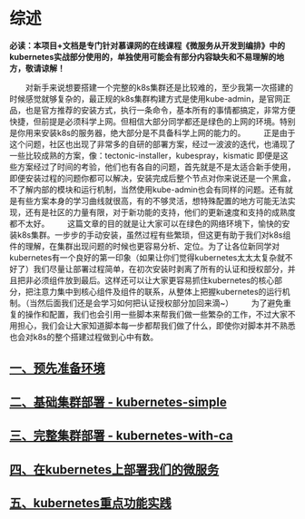 # 综述

  **必读：本项目+文档是专门针对慕课网的在线课程《微服务从开发到编排》中的kubernetes实战部分使用的，单独使用可能会有部分内容缺失和不易理解的地方，敬请谅解！**
  
  &emsp;&emsp;对新手来说想要搭建一个完整的k8s集群还是比较难的，至少我第一次搭建的时候感觉就够复杂的，最正规的k8s集群构建方式是使用kube-admin，是官网正品，也是官方推荐的安装方式，执行一条命令，基本所有的事情都搞定，非常方便快捷，但前提是必须科学上网。但相信大部分同学都还是绿色的上网的环境。特别是你用来安装k8s的服务器，绝大部分是不具备科学上网的能力的。
  &emsp;&emsp;正是由于这个问题，社区也出现了非常多的自研的部署方案，经过一波波的迭代，也涌现了一些比较成熟的方案，像：tectonic-installer，kubespray，kismatic
即便是这些方案经过了时间的考验，他们也有各自的问题，首先就是不是太适合新手使用，即便安装过程的问题你都可以解决，安装完成后整个节点对你来说还是一个黑盒，不了解内部的模块和运行机制，当然使用kube-admin也会有同样的问题。还有就是有些方案本身的学习曲线就很高，有的不够灵活，想特殊配置的地方可能无法实现，还有是社区的力量有限，对于新功能的支持，他们的更新速度和支持的成熟度都不太好。
  &emsp;&emsp;这篇文章的目的就是让大家可以在绿色的网络环境下，愉快的安装k8s集群。一步步的手动安装，虽然过程有些繁琐，但这更有助于我们对k8s组件的理解，在集群出现问题的时候也更容易分析、定位。为了让各位新同学对kubernetes有一个良好的第一印象（如果让你们觉得kubernetes太太太复杂就不好了）我们尽量让部署过程简单，在初次安装时剥离了所有的认证和授权部分，并且把非必须组件放到最后。这样还可以让大家更容易抓住kubernetes的核心部分，把注意力集中到核心组件及组件的联系，从整体上把握kubernetes的运行机制。（当然后面我们还是会学习如何把认证授权部分加回来滴~）
  &emsp;&emsp;为了避免重复的操作和配置，我们也会引用一些脚本来帮我们做一些繁杂的工作，不过大家不用担心，我们会让大家知道脚本每一步都帮我们做了什么，即使你对脚本并不熟悉也会对k8s的整个搭建过程做到心中有数。

## [一、预先准备环境][1]
## [二、基础集群部署 - kubernetes-simple][2]
## [三、完整集群部署 - kubernetes-with-ca][3]
## [四、在kubernetes上部署我们的微服务][4]
## [五、kubernetes重点功能实践][5]








  [1]: https://github.com/liuyi01/kube-cfgs/tree/master/docs/1-pre.md
  [2]: https://github.com/liuyi01/kube-cfgs/tree/master/docs/2-kubernetes-simple.md
  [3]: https://github.com/liuyi01/kube-cfgs/tree/master/docs/3-kubernetes-with-ca.md
  [4]: https://github.com/liuyi01/kube-cfgs/tree/master/docs/4-microservice-deploy.md
  [5]: https://github.com/liuyi01/kube-cfgs/tree/master/docs/5-import-func.md
